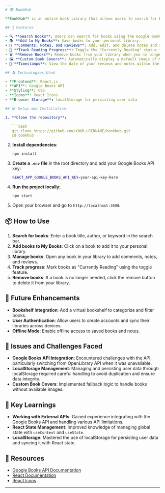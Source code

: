 ```yaml
---
# 📚 BookHub

**BookHub** is an online book library that allows users to search for books using the Google Books API. Users can save books to their personal library, manage their collections, leave comments, notes, and reviews, and keep track of their reading status.

## 🚀 Features

- 🔍 **Search Books**: Users can search for books using the Google Books API.
- 📚 **Add to My Books**: Save books to your personal library.
- 📝 **Comments, Notes, and Reviews**: Add, edit, and delete notes and reviews for books in your library.
- 🔖 **Track Reading Progress**: Toggle the "Currently Reading" status for each book.
- 🗑️ **Remove Books**: Remove books from your library when you no longer need them.
- 🖼️ **Custom Book Covers**: Automatically display a default image if no cover image is available.
- 📅 **Timestamps**: View the date of your reviews and notes within the modal.

## 🛠️ Technologies Used

- **Frontend**: React.js
- **API**: Google Books API
- **Styling**: CSS
- **Icons**: React Icons
- **Browser Storage**: localStorage for persisting user data

## 💻 Setup and Installation

1. **Clone the repository**:

   ```bash
   git clone https://github.com/YOUR-USERNAME/bookhub.git
   cd bookhub
   ```
2. **Install dependencies**:

   ```bash
   npm install
   ```
3. **Create a `.env` file** in the root directory and add your Google Books API key:

   ```bash
   REACT_APP_GOOGLE_BOOKS_API_KEY=your-api-key-here
   ```
4. **Run the project locally**:

   ```bash
   npm start
   ```
5. Open your browser and go to `http://localhost:3000`.

## 📦 How to Use

1. **Search for books**: Enter a book title, author, or keyword in the search bar.
2. **Add books to My Books**: Click on a book to add it to your personal library.
3. **Manage books**: Open any book in your library to add comments, notes, and reviews.
4. **Track progress**: Mark books as "Currently Reading" using the toggle feature.
5. **Remove books**: If a book is no longer needed, click the remove button to delete it from your library.

## 📝 Future Enhancements

- **Bookshelf Integration**: Add a virtual bookshelf to categorize and filter books.
- **User Authentication**: Allow users to create accounts and sync their libraries across devices.
- **Offline Mode**: Enable offline access to saved books and notes.

## 🐞 Issues and Challenges Faced

- **Google Books API Integration**: Encountered challenges with the API, particularly switching from OpenLibrary API when it was unavailable.
- **LocalStorage Management**: Managing and persisting user data through localStorage required careful handling to avoid duplication and ensure data integrity.
- **Custom Book Covers**: Implemented fallback logic to handle books without available images.

## 🧠 Key Learnings

- **Working with External APIs**: Gained experience integrating with the Google Books API and handling various API limitations.
- **React State Management**: Improved knowledge of managing global state with `useContext` and `useState`.
- **LocalStorage**: Mastered the use of localStorage for persisting user data and syncing it with React state.

## 🔗 Resources

- [Google Books API Documentation](https://developers.google.com/books/docs/v1/getting_started)
- [React Documentation](https://reactjs.org/docs/getting-started.html)
- [React Icons](https://react-icons.github.io/react-icons/)


---
```

